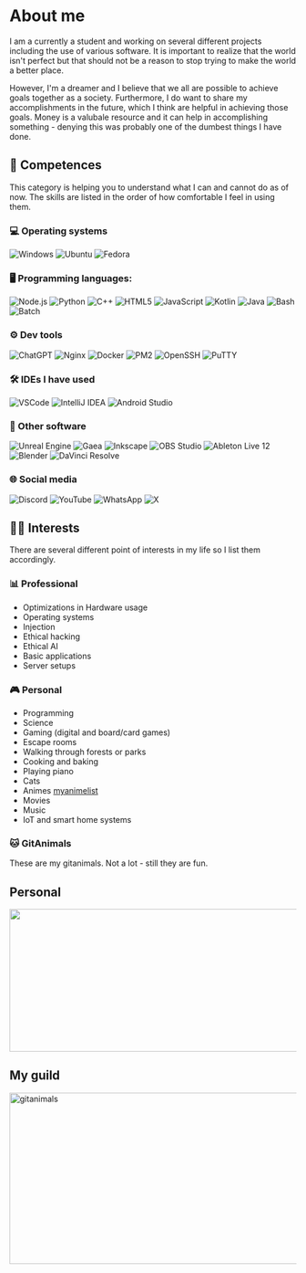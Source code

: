 # About me

I am a currently a student and working on several different projects including the use of various software. It is important to realize that the world isn't perfect but that should not be a reason to stop trying to make the world a better place.

However, I'm a dreamer and I believe that we all are possible to achieve goals together as a society. Furthermore, I do want to share my accomplishments in the future, which I think are helpful in achieving those goals. Money is a valubale resource and it can help in accomplishing something - denying this was probably one of the dumbest things I have done.

## 🧠 Competences

This category is helping you to understand what I can and cannot do as of now. The skills are listed in the order of how comfortable I feel in using them.

### 💻 Operating systems
![Windows](https://img.shields.io/badge/Windows-0078D6?style=for-the-badge&logo=windows&logoColor=white)
![Ubuntu](https://img.shields.io/badge/Ubuntu-E95420?style=for-the-badge&logo=ubuntu&logoColor=white)
![Fedora](https://img.shields.io/badge/Fedora-294172?style=for-the-badge&logo=fedora&logoColor=white)

### 🖥️ Programming languages:
![Node.js](https://img.shields.io/badge/Node.js-339933?style=for-the-badge&logo=node.js&logoColor=white)
![Python](https://img.shields.io/badge/Python-3776AB?style=for-the-badge&logo=python&logoColor=white)
![C++](https://img.shields.io/badge/C++-00599C?style=for-the-badge&logo=c%2B%2B&logoColor=white)
![HTML5](https://img.shields.io/badge/HTML5-E34F26?style=for-the-badge&logo=html5&logoColor=white)
![JavaScript](https://img.shields.io/badge/JavaScript-F7DF1E?style=for-the-badge&logo=javascript&logoColor=black)
![Kotlin](https://img.shields.io/badge/Kotlin-0095D5?style=for-the-badge&logo=kotlin&logoColor=white)
![Java](https://img.shields.io/badge/Java-007396?style=for-the-badge&logo=java&logoColor=white)
![Bash](https://img.shields.io/badge/Bash-4EAA25?style=for-the-badge&logo=gnu-bash&logoColor=white)
![Batch](https://img.shields.io/badge/Batch-008080?style=for-the-badge&logo=windows&logoColor=white)

### ⚙️ Dev tools
![ChatGPT](https://img.shields.io/badge/ChatGPT-00ACEE?style=for-the-badge&logo=chatgpt&logoColor=white)
![Nginx](https://img.shields.io/badge/Nginx-009639?style=for-the-badge&logo=nginx&logoColor=white)
![Docker](https://img.shields.io/badge/Docker-2496ED?style=for-the-badge&logo=docker&logoColor=white)
![PM2](https://img.shields.io/badge/PM2-2B037A?style=for-the-badge&logo=pm2&logoColor=white)
![OpenSSH](https://img.shields.io/badge/OpenSSH-000000?style=for-the-badge&logo=openssh&logoColor=white)
![PuTTY](https://img.shields.io/badge/PuTTY-000000?style=for-the-badge&logo=putty&logoColor=white)

### 🛠️ IDEs I have used
![VSCode](https://img.shields.io/badge/VSCode-007ACC?style=for-the-badge&logo=visual-studio-code&logoColor=white)
![IntelliJ IDEA](https://img.shields.io/badge/IntelliJ%20IDEA-000000?style=for-the-badge&logo=intellij-idea&logoColor=white)
![Android Studio](https://img.shields.io/badge/Android%20Studio-3DDC84?style=for-the-badge&logo=android-studio&logoColor=white)

### 🎨 Other software
![Unreal Engine](https://img.shields.io/badge/Unreal%20Engine-0E1128?style=for-the-badge&logo=unreal-engine&logoColor=white)
![Gaea](https://img.shields.io/badge/Gaea-FF6600?style=for-the-badge)
![Inkscape](https://img.shields.io/badge/Inkscape-000000?style=for-the-badge&logo=inkscape&logoColor=white)
![OBS Studio](https://img.shields.io/badge/OBS%20Studio-191919?style=for-the-badge&logo=obs-studio&logoColor=white)
![Ableton Live 12](https://img.shields.io/badge/Ableton%2012-000000?style=for-the-badge)
![Blender](https://img.shields.io/badge/Blender-F5792A?style=for-the-badge&logo=blender&logoColor=white)
![DaVinci Resolve](https://img.shields.io/badge/DaVinci%20Resolve-0A0A0A?style=for-the-badge)

### 🌐 Social media
![Discord](https://img.shields.io/badge/Discord-5865F2?style=for-the-badge&logo=discord&logoColor=white)
![YouTube](https://img.shields.io/badge/YouTube-FF0000?style=for-the-badge&logo=youtube&logoColor=white)
![WhatsApp](https://img.shields.io/badge/WhatsApp-25D366?style=for-the-badge&logo=whatsapp&logoColor=white)
![X](https://img.shields.io/badge/X-1DA1F2?style=for-the-badge&logo=twitter&logoColor=white)

## 👨‍💻 Interests

There are several different point of interests in my life so I list them accordingly.

### 📊 Professional
- Optimizations in Hardware usage
- Operating systems
- Injection
- Ethical hacking
- Ethical AI
- Basic applications
- Server setups

### 🎮 Personal
- Programming
- Science
- Gaming (digital and board/card games)
- Escape rooms
- Walking through forests or parks
- Cooking and baking
- Playing piano
- Cats
- Animes [myanimelist](https://myanimelist.net/animelist/ydodoy)
- Movies
- Music
- IoT and smart home systems

### 🐱 GitAnimals

These are my gitanimals. Not a lot - still they are fun.

## Personal

<a href="https://github.com/devxb/gitanimals">
<img
  src="https://render.gitanimals.org/farms/DodoDorian"
  width="700"
  height="250"
/>
</a>

## My guild

<a href="https://www.gitanimals.org/">
      <img
        src="https://render.gitanimals.org/guilds/753304712716847840/draw"
        width="600"
        height="300"
        alt="gitanimals"
      />
    </a>
